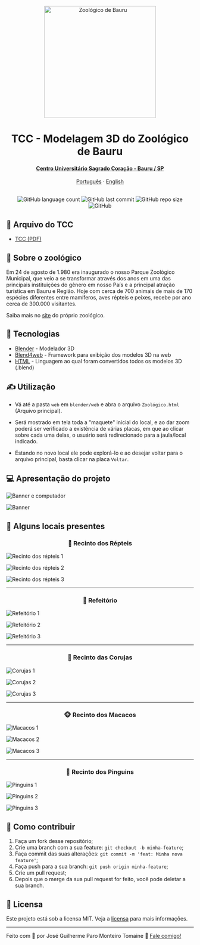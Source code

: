 <p align="center">
    <img src="https://www2.bauru.sp.gov.br/arquivos/arquivos_site/sec_meioambiente/unidades_ambientais/zoologico.jpg" alt="Zoológico de Bauru" height="300">
</p>

<h1 align="center">
    TCC - Modelagem 3D do Zoológico de Bauru
</h1>

<div align="center">
    <h4>
        <a target="_blank" href="https://unisagrado.edu.br/">Centro Universitário Sagrado Coração - Bauru / SP</a>
    </h4>
</div>

<div align="center">
    <a href="README.md">Português</a>
    ·
    <a href="README-en.md">English</a>
</div>

<br>

<p align="center">
    <img alt="GitHub language count" src="https://img.shields.io/github/languages/count/zehguilherme/tcc-rv-zoo-bauru">
    <img alt="GitHub last commit" src="https://img.shields.io/github/last-commit/zehguilherme/tcc-rv-zoo-bauru">
    <img alt="GitHub repo size" src="https://img.shields.io/github/repo-size/zehguilherme/tcc-rv-zoo-bauru">
    <img alt="GitHub" src="https://img.shields.io/github/license/zehguilherme/tcc-rv-zoo-bauru">
</p>

## 📁 Arquivo do TCC
- [TCC (PDF)](https://github.com/zehguilherme/tcc-rv-zoo-bauru/blob/master/JOS%C3%89_GUILHERME_PARO_MONTEIRO_TOMAINE_860582.pdf)

## 📌 Sobre o zoológico

Em 24 de agosto de 1.980 era inaugurado o nosso Parque Zoológico Municipal, que veio a se transformar através dos anos em uma das principais instituições do gênero em nosso País e a principal atração turística em Bauru e Região. Hoje com cerca de 700 animais de mais de 170 espécies diferentes entre mamíferos, aves répteis e peixes, recebe por ano cerca de 300.000 visitantes.

Saiba mais no [site](http://zoobauru.com.br/) do próprio zoológico.

## 🚀 Tecnologias

- [Blender](https://www.blender.org/) - Modelador 3D
- [Blend4web](https://www.blend4web.com/en/) - Framework para exibição dos modelos 3D na web
- [HTML](https://developer.mozilla.org/pt-BR/docs/Web/HTML) - Linguagem ao qual foram convertidos todos os modelos 3D (.blend)

## ✍ Utilização

- Vá até a pasta `web` em `blender/web` e abra o arquivo `Zoológico.html` (Arquivo principal).

- Será mostrado em tela toda a "maquete" inicial do local, e ao dar zoom poderá ser verificado a existência de várias placas, em que ao clicar sobre cada uma delas, o usuário será redirecionado para a jaula/local indicado.

- Estando no novo local ele pode explorá-lo e ao desejar voltar para o arquivo principal, basta clicar na placa `Voltar`.

## 💻 Apresentação do projeto

![Banner e computador](assets/apresentacao-1.jpg)

![Banner](assets/apresentacao-2.jpg)

## 📍 Alguns locais presentes

<h3 align="center">
   🐍 Recinto dos Répteis
</h3>

![Recinto dos répteis 1](imagens/repteis/repteis_1.png)

![Recinto dos répteis 2](imagens/repteis/Repteis_6.PNG)

![Recinto dos répteis 3](imagens/repteis/Repteis_7.PNG)

---

<h3 align="center">
   🍔 Refeitório
</h3>

![Refeitório 1](imagens/refeitorio/Refeitorio_2.PNG)

![Refeitório 2](imagens/refeitorio/Refeitorio_4.PNG)

![Refeitório 3](imagens/refeitorio/Refeitorio_5.PNG)

---

<h3 align="center">
🦉 Recinto das Corujas
</h3>

![Corujas 1](imagens/corujas/Coruja_3.PNG)

![Corujas 2](imagens/corujas/Corujas_4.PNG)

![Corujas 3](imagens/corujas/Corujas_5.PNG)

---

<h3 align="center">
   🐵 Recinto dos Macacos
</h3>

![Macacos 1](imagens/macacos/Jaula_macacos_2.PNG)

![Macacos 2](imagens/macacos/Jaula_macacos_3.PNG)

![Macacos 3](imagens/macacos/Jaula_macacos_4.PNG)

---

<h3 align="center">
   🐧 Recinto dos Pinguins
</h3>

![Pinguins 1](imagens/pinguins/Pinguins_3.PNG)

![Pinguins 2](imagens/pinguins/Pinguins_4.PNG)

![Pinguins 3](imagens/pinguins/Pinguins_5.PNG)

## 🤔 Como contribuir

1. Faça um fork desse repositório;
2. Crie uma branch com a sua feature: `git checkout -b minha-feature`;
3. Faça commit das suas alterações: `git commit -m 'feat: Minha nova feature'`;
4. Faça push para a sua branch: `git push origin minha-feature`;
5. Crie um pull request;
6. Depois que o merge da sua pull request for feito, você pode deletar a sua branch.

## 📝 Licensa

Este projeto está sob a licensa MIT. Veja a [licensa](LICENSE) para mais informações.

---

Feito com 💟 por José Guilherme Paro Monteiro Tomaine 👋 [Fale comigo!](https://www.linkedin.com/in/jos%C3%A9-guilherme-paro-monteiro-tomaine/)
